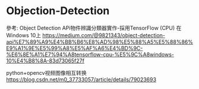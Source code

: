 # Objection-Detection
參考:
Object Detection APi物件辨識分類器實作-採用TensorFlow (CPU) 在Windows 10上
https://medium.com/@9821343/object-detection-api%E7%89%A9%E4%BB%B6%E8%AD%98%E5%88%A5%E5%88%86%E9%A1%9E%E5%99%A8%E5%AF%A6%E4%BD%9C-%E6%8E%A1%E7%94%A8tensorflow-cpu-%E5%9C%A8windows-10%E4%B8%8A-83d73065f27f  

python+opencv视频图像相互转换
https://blog.csdn.net/m0_37733057/article/details/79023693
